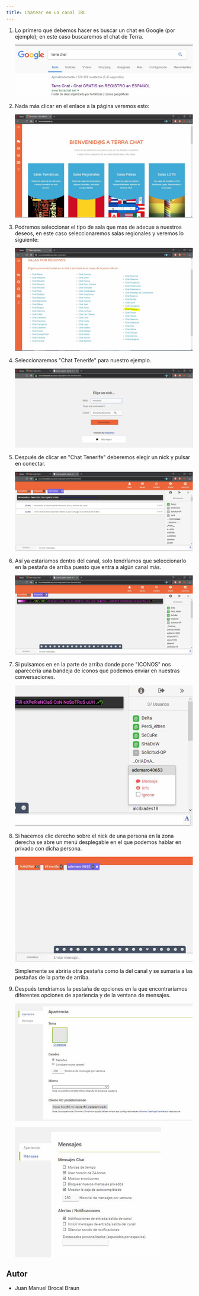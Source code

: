 ```yaml
---
title: Chatear en un canal IRC
---
```


1. Lo primero que debemos hacer es buscar un chat en Google (por ejemplo); en este caso buscaremos el chat de Terra.

   ![](imagenes/buscargoogle1.JPG)

2. Nada más clicar en el enlace a la página veremos esto: 

   ![](imagenes/inicioterra.JPG)

3. Podremos seleccionar el tipo de sala que mas de adecue a nuestros deseos, en este caso seleccionaremos salas regionales y veremos lo siguiente:

   ![](imagenes/seleccionarterra.JPG)

4. Seleccionaremos "Chat Tenerife" para nuestro ejemplo.

   ![](imagenes/nickterra.JPG)

5. Después de clicar en "Chat Tenerife" deberemos elegir un nick y pulsar en conectar.

   ![](imagenes/pantalla1terra.JPG)

6. Así ya estariamos dentro del canal, solo tendríamos que seleccionarlo en la pestaña de arriba puesto que entra a algún canal más.

   ![](imagenes/iconosterra.JPG)

7. Si pulsamos en en la parte de arriba donde pone "ICONOS" nos aparecería una bandeja de iconos que podemos enviar en nuestras conversaciones.

   ![](imagenes/clicarpersonaterra.JPG)

8. Si hacemos clic derecho sobre el nick de una persona en la zona derecha se abre un menú desplegable en el que podemos hablar en privado con dicha persona.

   ![](imagenes/dentropersonaterra.JPG)

   Simplemente se abriría otra pestaña como la del canal y se sumaría a las pestañas de la parte de arriba.

9. Después tendríamos la pestaña de opciones en la que encontraríamos diferentes opciones de apariencia y de la ventana de mensajes. 

   ![](imagenes/ajustesaparienciaterra.JPG)

   ![](imagenes/ajustesmensajesterra.JPG)

## Autor

* Juan Manuel Brocal Braun